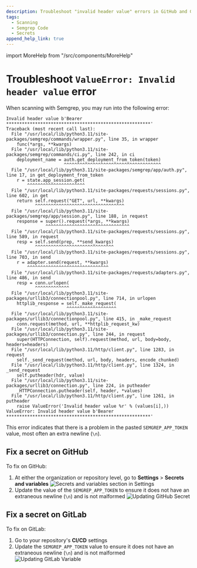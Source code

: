 ```yaml
---
description: Troubleshoot "invalid header value" errors in GitHub and Gitlab
tags:
  - Scanning
  - Semgrep Code
  - Secrets
append_help_link: true
---
```


import MoreHelp from "/src/components/MoreHelp"

# Troubleshoot `ValueError: Invalid header value` error

When scanning with Semgrep, you may run into the following error:

```console
Invalid header value b'Bearer *******************************************************'
Traceback (most recent call last):
  File "/usr/local/lib/python3.11/site-packages/semgrep/commands/wrapper.py", line 35, in wrapper
    func(*args, **kwargs)
  File "/usr/local/lib/python3.11/site-packages/semgrep/commands/ci.py", line 242, in ci
    deployment_name = auth.get_deployment_from_token(token)
                      ^^^^^^^^^^^^^^^^^^^^^^^^^^^^^^^^^^^^^
  File "/usr/local/lib/python3.11/site-packages/semgrep/app/auth.py", line 17, in get_deployment_from_token
    r = state.app_session.get(
        ^^^^^^^^^^^^^^^^^^^^^^
  File "/usr/local/lib/python3.11/site-packages/requests/sessions.py", line 602, in get
    return self.request("GET", url, **kwargs)
           ^^^^^^^^^^^^^^^^^^^^^^^^^^^^^^^^^^
  File "/usr/local/lib/python3.11/site-packages/semgrep/app/session.py", line 188, in request
    response = super().request(*args, **kwargs)
               ^^^^^^^^^^^^^^^^^^^^^^^^^^^^^^^^
  File "/usr/local/lib/python3.11/site-packages/requests/sessions.py", line 589, in request
    resp = self.send(prep, **send_kwargs)
           ^^^^^^^^^^^^^^^^^^^^^^^^^^^^^^
  File "/usr/local/lib/python3.11/site-packages/requests/sessions.py", line 703, in send
    r = adapter.send(request, **kwargs)
        ^^^^^^^^^^^^^^^^^^^^^^^^^^^^^^^
  File "/usr/local/lib/python3.11/site-packages/requests/adapters.py", line 486, in send
    resp = conn.urlopen(
           ^^^^^^^^^^^^^
  File "/usr/local/lib/python3.11/site-packages/urllib3/connectionpool.py", line 714, in urlopen
    httplib_response = self._make_request(
                       ^^^^^^^^^^^^^^^^^^^
  File "/usr/local/lib/python3.11/site-packages/urllib3/connectionpool.py", line 415, in _make_request
    conn.request(method, url, **httplib_request_kw)
  File "/usr/local/lib/python3.11/site-packages/urllib3/connection.py", line 244, in request
    super(HTTPConnection, self).request(method, url, body=body, headers=headers)
  File "/usr/local/lib/python3.11/http/client.py", line 1283, in request
    self._send_request(method, url, body, headers, encode_chunked)
  File "/usr/local/lib/python3.11/http/client.py", line 1324, in _send_request
    self.putheader(hdr, value)
  File "/usr/local/lib/python3.11/site-packages/urllib3/connection.py", line 224, in putheader
    _HTTPConnection.putheader(self, header, *values)
  File "/usr/local/lib/python3.11/http/client.py", line 1261, in putheader
    raise ValueError('Invalid header value %r' % (values[i],))
ValueError: Invalid header value b'Bearer *******************************************************' 
```

This error indicates that there is a problem in the pasted `SEMGREP_APP_TOKEN` value, most often an extra newline (`\n`).

## Fix a secret on GitHub

To fix on GitHub:

1. At either the organization or repository level, go to **Settings** > **Secrets and variables**
   ![Secrets and variables section in Settings](/img/kb/github-secrets.png)
2. Update the value of the `SEMGREP_APP_TOKEN` to ensure it does not have an extraneous newline (`\n`) and is not malformed
   ![Updating GitHub Secret](/img/kb/github-update-value.png)

## Fix a secret on GitLab

To fix on GitLab:

1. Go to your repository's **CI/CD** settings
2. Update the `SEMGREP_APP_TOKEN` value to ensure it does not have an extraneous newline (`\n`) and is not malformed
   ![Updating GitLab Variable](/img/kb/gitlab-update-value.png)

<MoreHelp />
